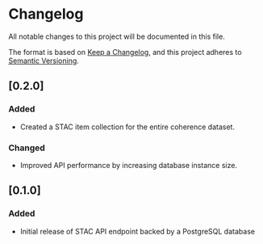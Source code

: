 # Changelog
All notable changes to this project will be documented in this file.

The format is based on [Keep a Changelog](https://keepachangelog.com/en/1.0.0/),
and this project adheres to [Semantic Versioning](https://semver.org/spec/v2.0.0.html).

## [0.2.0]
### Added
- Created a STAC item collection for the entire coherence dataset.
### Changed
- Improved API performance by increasing database instance size.

## [0.1.0]
### Added
- Initial release of STAC API endpoint backed by a PostgreSQL database
